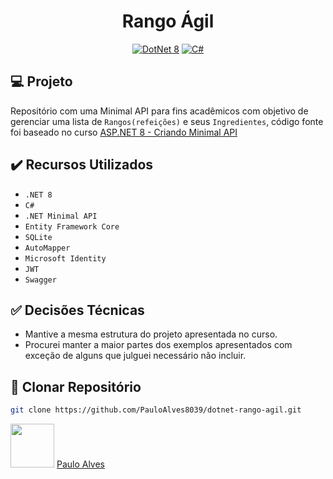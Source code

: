 <h1 align="center">Rango Ágil</h1>

<p align="center">
  <a href="https://learn.microsoft.com/pt-br/dotnet/"><img alt="DotNet 8" src="https://img.shields.io/badge/.NET-5C2D91?logo=.net&logoColor=white&style=for-the-badge" /></a>
  <a href="https://learn.microsoft.com/pt-br/dotnet/csharp/programming-guide/"><img alt="C#" src="https://img.shields.io/badge/C%23-239120?logo=c-sharp&logoColor=white&style=for-the-badge" /></a>
</p>

## :computer: Projeto

Repositório com uma Minimal API para fins acadêmicos com objetivo de gerenciar uma lista de  `Rangos(refeições)` e seus  `Ingredientes`, 
código fonte foi baseado no curso [ASP.NET 8 - Criando Minimal API](https://www.udemy.com/course/aspnet-minimal-api/?couponCode=LETSLEARNNOWPP)

## ✔️ Recursos Utilizados

- `.NET 8`
- `C#`
- `.NET Minimal API`
- `Entity Framework Core`
- `SQLite`
- `AutoMapper`
- `Microsoft Identity`
- `JWT`
- `Swagger`

## :white_check_mark: Decisões Técnicas

- Mantive a mesma estrutura do projeto apresentada no curso.
- Procurei manter a maior partes dos exemplos apresentados com exceção de alguns que julguei necessário não incluir.

## :floppy_disk: Clonar Repositório

```bash
git clone https://github.com/PauloAlves8039/dotnet-rango-agil.git
```

<a href="https://github.com/PauloAlves8039"><img src="https://avatars.githubusercontent.com/u/57012714?v=4" width=70></a>
[Paulo Alves](https://github.com/PauloAlves8039)
